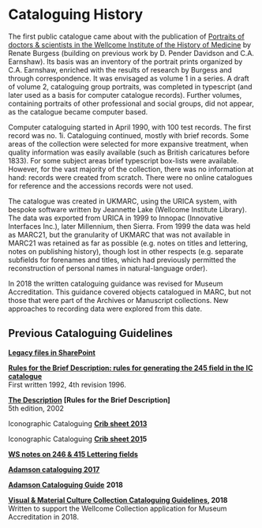 # Cataloguing History

The first public catalogue came about with the publication of [Portraits of doctors & scientists in the Wellcome Institute of the History of Medicine](https://wellcomecollection.org/works/xsfrxzzm) by Renate Burgess (building on previous work by D. Pender Davidson and C.A. Earnshaw). Its basis was an inventory of the portrait prints organized by C.A. Earnshaw, enriched with the results of research by Burgess and through correspondence. It was envisaged as volume 1 in a series. A draft of volume 2, cataloguing group portraits, was completed in typescript (and later used as a basis for computer catalogue records). Further volumes, containing portraits of other professional and social groups, did not appear, as the catalogue became computer based.

Computer cataloguing started in April 1990, with 100 test records. The first record was no. 1i. Cataloguing continued, mostly with brief records. Some areas of the collection were selected for more expansive treatment, when quality information was easily available (such as British caricatures before 1833). For some subject areas brief typescript box-lists were available. However, for the vast majority of the collection, there was no information at hand: records were created from scratch. There were no online catalogues for reference and the accessions records were not used.

The catalogue was created in UKMARC, using the URICA system, with bespoke software written by Jeannette Lake (Wellcome Institute Library). The data was exported from URICA in 1999 to Innopac (Innovative Interfaces Inc.), later Millennium, then Sierra. From 1999 the data was held as MARC21, but the granularity of UKMARC that was not available in MARC21 was retained as far as possible (e.g. notes on titles and lettering, notes on publishing history), though lost in other respects (e.g. separate subfields for forenames and titles, which had previously permitted the reconstruction of personal names in natural-language order).

In 2018 the written cataloguing guidance was revised for Museum Accreditation. This guidance covered objects catalogued in MARC, but not those that were part of the Archives or Manuscript collections. New approaches to recording data were explored from this date.

## Previous Cataloguing Guidelines

[**Legacy files in SharePoint**](https://wellcomecloud.sharepoint.com/:f:/r/sites/wc2/cr/Legacy%20Files/Collections%20Information/Iconographic%20Cataloguing%20legacy%20docs?csf=1\&web=1\&e=B7cvvH)

[**Rules for the Brief Description: rules for generating the 245 field in the IC catalogue**](https://wellcomecloud.sharepoint.com/:w:/r/sites/wc2/cr/ci/Cataloging/Visual%20%26%20material%20culture/Visual%20%26%20material%20culture%20cataloguing%20guidelines%20\(version%20history\)/Pre2018%20Visual%20%26%20Material%20Cataloguing/Rules245%20April%201996.doc?d=w91baad49267744c9ae540f8d0e888794\&csf=1\&web=1\&e=gOJhBr)\
First written 1992, 4th revision 1996.

[**The Description**](https://wellcomecloud.sharepoint.com/:w:/r/sites/wc2/cr/ci/Cataloging/Visual%20%26%20material%20culture/Visual%20%26%20material%20culture%20cataloguing%20guidelines%20\(version%20history\)/Pre2018%20Visual%20%26%20Material%20Cataloguing/Wellcome%20Library%20Iconographic%20Collections.docx?d=wc085bba070914f07950522da8b202ff3\&csf=1\&web=1\&e=al9KmS) **\[Rules for the Brief Description]**\
5th edition, 2002

Iconographic Cataloguing [**Crib sheet 2013**](https://wellcomecloud.sharepoint.com/:w:/r/sites/wc2/cr/ci/Cataloging/Visual%20%26%20material%20culture/Visual%20%26%20material%20culture%20cataloguing%20guidelines%20\(version%20history\)/Pre2018%20Visual%20%26%20Material%20Cataloguing/crib2013.doc?d=w9a8c72c85f0046c29e17ee379e4ff405\&csf=1\&web=1\&e=1PoZyM)

Iconographic Cataloguing [**Crib sheet 201**](https://wellcomecloud.sharepoint.com/:w:/r/sites/wc2/cr/ci/Cataloging/Visual%20%26%20material%20culture/Visual%20%26%20material%20culture%20cataloguing%20guidelines%20\(version%20history\)/Pre2018%20Visual%20%26%20Material%20Cataloguing/crib2015.doc?d=wbafeddcb459c4fec9c91fac5113d4b7a\&csf=1\&web=1\&e=HciiWl#)**5**

[**WS notes on 246 & 415 Lettering fields**](https://wellcomecloud.sharepoint.com/:w:/r/sites/wc2/cr/ci/Cataloging/Visual%20%26%20material%20culture/Visual%20%26%20material%20culture%20cataloguing%20guidelines%20\(version%20history\)/Pre2018%20Visual%20%26%20Material%20Cataloguing/246%20and%20514%20Lettering.doc?d=w33b7a715c53d4739bd2c47558c712352\&csf=1\&web=1\&e=cUeFME)

[**Adamson cataloguing 2017**](https://wellcomecloud.sharepoint.com/:w:/r/sites/wc2/cr/ci/Cataloging/Visual%20%26%20material%20culture/Visual%20%26%20material%20culture%20cataloguing%20guidelines%20\(version%20history\)/Pre2018%20Visual%20%26%20Material%20Cataloguing/Cataloguing%20Adamson.docx?d=wa4f4a9bd22e04cfc8bb6de7066574bed\&csf=1\&web=1\&e=ekr1XG)

[**Adamson Cataloguing Guide**](https://wellcomecloud.sharepoint.com/:w:/r/sites/wc2/cr/ci/Cataloging/Visual%20%26%20material%20culture/Visual%20%26%20material%20culture%20cataloguing%20guidelines%20\(version%20history\)/Pre2018%20Visual%20%26%20Material%20Cataloguing/Adamson%20Cataloguing%20Guide.docx?d=wcc7023adf0b945bd8242515d49ed07f2\&csf=1\&web=1\&e=EQ5bCr) **2018**

[**Visual & Material Culture Collection Cataloguing Guidelines**](https://wellcomecloud.sharepoint.com/:w:/r/sites/wc2/cr/ci/Cataloging/Visual%20%26%20material%20culture/Visual%20%26%20material%20culture%20cataloguing%20guidelines%20\(version%20history\)/VisualMaterialCataloguing\_v1.0.docx?d=w390cede3bea649aa9b7214f5a3bbd18f\&csf=1\&web=1\&e=RWli6S)**, 2018**\
Written to support the Wellcome Collection application for Museum Accreditation in 2018.
